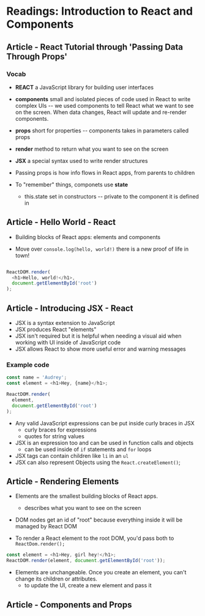 # Readings: Introduction to React and Components

## Article - React Tutorial through 'Passing Data Through Props'

### Vocab

- **REACT**  a JavaScript library for building user interfaces
- **components**  small and isolated pieces of code used in React to write complex UIs -- we used components to tell React what we want to see on the screen.  When data changes, React will update and re-render components.
- **props**  short for properties -- components takes in parameters called props
- **render** method to return what you want to see on the screen
- **JSX**  a special syntax used to write render structures

- Passing props is how info flows in React apps, from parents to children
- To "remember" things, componets use **state**
  - this.state set in constructors -- private to the component it is defined in

## Article - Hello World - React

- Building blocks of React apps: elements and components

- Move over `console.log(hello, world!)` there is a new proof of life in town!

```` javascript

ReactDOM.render(
  <h1>Hello, world!</h1>,
  document.getElementById('root')
);
````

## Article - Introducing JSX - React

- JSX is a syntax extension to JavaScript
- JSX produces React "elements"
- JSX isn't required but it is helpful when needing a visual aid when working with UI inside of JavaScript code
- JSX allows React to show more useful error and warning messages

### Example code

````javascript
const name = 'Audrey';
const element = <h1>Hey, {name}</h1>;

ReactDOM.render(
  element,
  document.getElementById('root')
);
````

- Any valid JavaScript expressions can be put inside curly braces in JSX
  - curly braces for expressions
  - quotes for string values
- JSX is an expression too and can be used in function calls and objects
  - can be used inside of `if` statements and `for` loops
- JSX tags can contain children like `li` in an `ul`
- JSX can also represent Objects using the `React.createElement()`;

## Article - Rendering Elements

- Elements are the smallest building blocks of React apps.
  - describes what you want to see on the screen

- DOM nodes get an id of "root" because everything inside it will be managed by React DOM

- To render a React element to the root DOM, you'd pass both to `ReactDom.render();`
  
````javascript
const element = <h1>Hey, girl hey!</h1>;
ReactDOM.render(element, document.getElementById('root'));
````

- Elements are unchangeable. Once you create an element, you can't change its children or attributes.
  - to update the UI, create a new element and pass it

## Article - Components and Props

